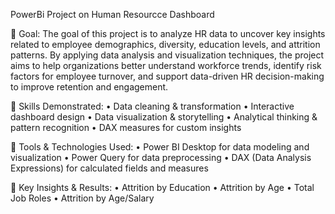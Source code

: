 PowerBi Project on Human Resourcce Dashboard

🔹 Goal:
The goal of this project is to analyze HR data to uncover key insights related to employee demographics, diversity, education levels, and attrition patterns. By applying data analysis and visualization techniques, the project aims to help organizations better understand workforce trends, identify risk factors for employee turnover, and support data-driven HR decision-making to improve retention and engagement.

🔹 Skills Demonstrated:
•	Data cleaning & transformation
•	Interactive dashboard design
•	Data visualization & storytelling
•	Analytical thinking & pattern recognition
•	DAX measures for custom insights

🔹 Tools & Technologies Used:
•	Power BI Desktop for data modeling and visualization
•	Power Query for data preprocessing
•	DAX (Data Analysis Expressions) for calculated fields and measures

🔹 Key Insights & Results:
•	Attrition by Education
•	Attrition by Age
•	Total Job Roles
•	Attrition by Age/Salary

